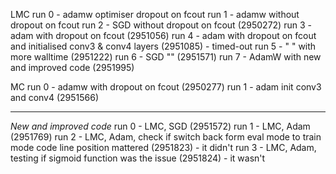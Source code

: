 LMC
run 0 - adamw optimiser dropout on fcout
run 1 - adamw without dropout on fcout
run 2 - SGD without dropout on fcout (2950272)
run 3 - adam with dropout on fcout (2951056)
run 4 - adam with dropout on fcout and initialised conv3 & conv4 layers (2951085) - timed-out
run 5 - " " with more walltime (2951222)
run 6 - SGD "" (2951571)
run 7 - AdamW with new and improved code (2951995)

MC
run 0 - adamw with dropout on fcout (2950277)
run 1 - adam init conv3 and conv4 (2951566)

-------------------------------
*New and improved code*
run 0 - LMC, SGD (2951572)
run 1 - LMC, Adam (2951769)
run 2 - LMC, Adam, check if switch back form eval mode to train mode code line position mattered (2951823) - it didn't
run 3 - LMC, Adam, testing if sigmoid function was the issue (2951824) - it wasn't
